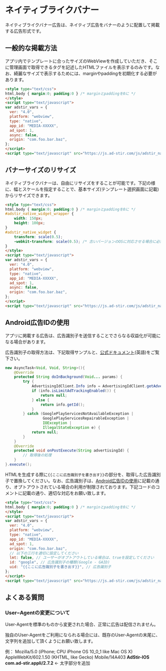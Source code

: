# ネイティブライクバナー

ネイティブライクバナー広告は、ネイティブ広告をバナーのように配置して掲載する広告形式です。

## 一般的な掲載方法

アプリ内でテンプレートに合ったサイズのWebViewを作成していただき、そこに管理画面で取得できるタグを記述したHTMLファイルを表示するのみです。なお、綺麗なサイズで表示するためには、marginやpaddingを初期化する必要があります。

```HTML
<style type="text/css">
html,body { margin:0; padding:0 } /* marginとpaddingを0に */
</style>
<script type="text/javascript">
var adstir_vars = {
  ver: "4.0",
  platform: "webview",
  type: "native",
  app_id: "MEDIA-XXXXX",
  ad_spot: 1,
  async: false,
  origin: "com.foo.bar.baz",
};
</script>
<script type="text/javascript" src="https://js.ad-stir.com/js/adstir_native.js"></script>
```

## バナーサイズのリサイズ

ネイティブライクバナーは、自由にリサイズをすることが可能です。下記の様に、幅とスケールを指定することで、基本サイズ(テンプレート選択画面に記載)からリサイズできます。

```HTML
<style type="text/css">
html,body { margin:0; padding:0 } /* marginとpaddingを0に */
#adstir_native_widget_wrapper {
    width: 150px;
    height: 100px;
}
#adstir_native_widget {
    transform: scale(0.5);
    -webkit-transform: scale(0.5); /* 古いバージョンのOSに対応させる場合に必須 */
}
</style>
<script type="text/javascript">
var adstir_vars = {
  ver: "4.0",
  platform: "webview",
  type: "native",
  app_id: "MEDIA-XXXXX",
  ad_spot: 1,
  async: false,
  origin: "com.foo.bar.baz",
};
</script>
<script type="text/javascript" src="https://js.ad-stir.com/js/adstir_native.js"></script>
```

## Android広告IDの使用

アプリに掲載する広告は、広告識別子を送信することでさらなる収益化が可能になる場合があります。

広告識別子の取得方法は、下記取得サンプルと、[公式ドキュメント](https://developers.google.com/android/reference/com/google/android/gms/ads/identifier/package-summary#classes)(英語)をご覧下さい。  

```java
new AsyncTask<Void, Void, String>(){
    @Override
    protected String doInBackground(Void... params) {
        try {
            AdvertisingIdClient.Info info = AdvertisingIdClient.getAdvertisingIdInfo(context);
            if (info.isLimitAdTrackingEnabled()) {
                return null;
            } else {
                return info.getId();
            }
        } catch (GooglePlayServicesNotAvailableException | 
                 GooglePlayServicesRepairableException |
                 IOException | 
                 IllegalStateException e) {
            return null;
        }
    }
    @Override
    protected void onPostExecute(String advertisingId) {
        // 取得後の処理
    }
}.execute();
```

HTMLを生成する際に`{{ここに広告識別子を書き出す}}`の部分を、取得した広告識別子で置換してください。なお、広告識別子は、[Android広告IDの使用](https://play.google.com/about/monetization.html#ads-policy)に記載の通り、オプトアウトされている場合の利用が制限されております。下記コードのコメントに記載の通り、適切な対応をお願い致します。  

```HTML
<style type="text/css">
html,body { margin:0; padding:0 } /* marginとpaddingを0に */
</style>
<script type="text/javascript">
var adstir_vars = {
  ver: "4.0",
  platform: "webview",
  type: "native",
  app_id: "MEDIA-XXXXX",
  ad_spot: 1,
  origin: "com.foo.bar.baz",
  // 以下の三行を適切に設定してください
  lmt: false, // ユーザーがオプトアウトしている場合は、trueを設定してください
  id: "google", // 広告識別子の種類(Google - GAID)
  uid: "{{ここに広告識別子を書き出す}}", // 広告識別子
};
</script>
<script type="text/javascript" src="https://js.ad-stir.com/js/adstir_native.js"></script>
```

## よくある質問

### User−Agentの変更について

User-Agentを標準のものから変更された場合、正常に広告は配信されません。

独自のUser-Agentをご利用になられる場合には、既存のUser-Agentの末尾に、文字列を追加して頂くようにお願い致します。

例：
Mozilla/5.0 (iPhone; CPU iPhone OS 10_0_1 like Mac OS X) AppleWebKit/602.1.50 (KHTML, like Gecko) Mobile/14A403 **AdStir-IOS com.ad-stir.appli/2.7.2** <- 太字部分を追加

